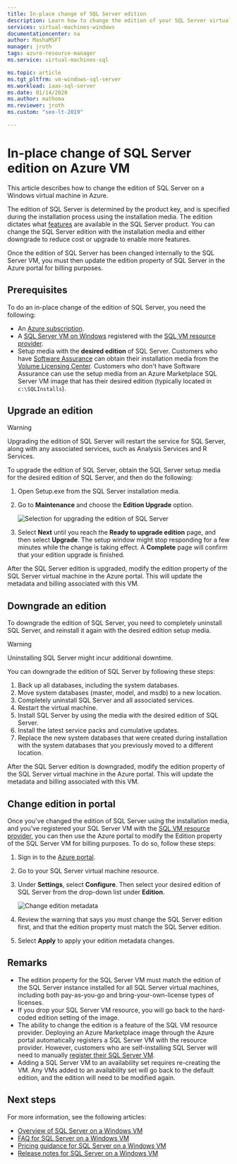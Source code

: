 ```yaml
---
title: In-place change of SQL Server edition
description: Learn how to change the edition of your SQL Server virtual machine in Azure. 
services: virtual-machines-windows
documentationcenter: na
author: MashaMSFT
manager: jroth
tags: azure-resource-manager
ms.service: virtual-machines-sql

ms.topic: article
ms.tgt_pltfrm: vm-windows-sql-server
ms.workload: iaas-sql-server
ms.date: 01/14/2020
ms.author: mathoma
ms.reviewer: jroth
ms.custom: "seo-lt-2019"

---
```

# In-place change of SQL Server edition on Azure VM

This article describes how to change the edition of SQL Server on a Windows virtual machine in Azure. 

The edition of SQL Server is determined by the product key, and is specified during the installation process using the installation media. The edition dictates what [features](/sql/sql-server/editions-and-components-of-sql-server-2017) are available in the SQL Server product. You can change the SQL Server edition with the installation media and either downgrade to reduce cost or upgrade to enable more features.

Once the edition of SQL Server has been changed internally to the SQL Server VM, you must then update the edition property of SQL Server in the Azure portal for billing purposes. 

## Prerequisites

To do an in-place change of the edition of SQL Server, you need the following: 

- An [Azure subscription](https://azure.microsoft.com/free/).
- A [SQL Server VM on Windows](https://docs.microsoft.com/azure/virtual-machines/windows/sql/virtual-machines-windows-portal-sql-server-provision) registered with the [SQL VM resource provider](virtual-machines-windows-sql-register-with-resource-provider.md).
- Setup media with the **desired edition** of SQL Server. Customers who have [Software Assurance](https://www.microsoft.com/licensing/licensing-programs/software-assurance-default) can obtain their installation media from the [Volume Licensing Center](https://www.microsoft.com/Licensing/servicecenter/default.aspx). Customers who don't have Software Assurance can use the setup media from an Azure Marketplace SQL Server VM image that has their desired edition (typically located in `c:\SQLInstalls`). 


## Upgrade an edition

> [!WARNING]
> Upgrading the edition of SQL Server will restart the service for SQL Server, along with any associated services, such as Analysis Services and R Services. 

To upgrade the edition of SQL Server, obtain the SQL Server setup media for the desired edition of SQL Server, and then do the following:

1. Open Setup.exe from the SQL Server installation media. 
1. Go to **Maintenance** and choose the **Edition Upgrade** option. 

   ![Selection for upgrading the edition of SQL Server](media/virtual-machines-windows-sql-change-edition/edition-upgrade.png)

1. Select **Next** until you reach the **Ready to upgrade edition** page, and then select **Upgrade**. The setup window might stop responding for a few minutes while the change is taking effect. A **Complete** page will confirm that your edition upgrade is finished. 

After the SQL Server edition is upgraded, modify the edition property of the SQL Server virtual machine in the Azure portal. This will update the metadata and billing associated with this VM.

## Downgrade an edition

To downgrade the edition of SQL Server, you need to completely uninstall SQL Server, and reinstall it again with the desired edition setup media. 

> [!WARNING]
> Uninstalling SQL Server might incur additional downtime. 

You can downgrade the edition of SQL Server by following these steps:

1. Back up all databases, including the system databases. 
1. Move system databases (master, model, and msdb) to a new location. 
1. Completely uninstall SQL Server and all associated services. 
1. Restart the virtual machine. 
1. Install SQL Server by using the media with the desired edition of SQL Server.
1. Install the latest service packs and cumulative updates.  
1. Replace the new system databases that were created during installation with the system databases that you previously moved to a different location. 

After the SQL Server edition is downgraded, modify the edition property of the SQL Server virtual machine in the Azure portal. This will update the metadata and billing associated with this VM.

## Change edition in portal 

Once you've changed the edition of SQL Server using the installation media, and you've registered your SQL Server VM with the [SQL VM resource provider](virtual-machines-windows-sql-register-with-resource-provider.md), you can then use the Azure portal to modify the Edition property of the SQL Server VM for billing purposes. To do so, follow these steps: 

1. Sign in to the [Azure portal](https://portal.azure.com). 
1. Go to your SQL Server virtual machine resource. 
1. Under **Settings**, select **Configure**. Then select your desired edition of SQL Server from the drop-down list under **Edition**. 

   ![Change edition metadata](media/virtual-machines-windows-sql-change-edition/edition-change-in-portal.png)

1. Review the warning that says you must change the SQL Server edition first, and that the edition property must match the SQL Server edition. 
1. Select **Apply** to apply your edition metadata changes. 


## Remarks

- The edition property for the SQL Server VM must match the edition of the SQL Server instance installed for all SQL Server virtual machines, including both pay-as-you-go and bring-your-own-license types of licenses.
- If you drop your SQL Server VM resource, you will go back to the hard-coded edition setting of the image.
- The ability to change the edition is a feature of the SQL VM resource provider. Deploying an Azure Marketplace image through the Azure portal automatically registers a SQL Server VM with the resource provider. However, customers who are self-installing SQL Server will need to manually [register their SQL Server VM](virtual-machines-windows-sql-register-with-resource-provider.md).
- Adding a SQL Server VM to an availability set requires re-creating the VM. Any VMs added to an availability set will go back to the default edition, and the edition will need to be modified again.

## Next steps

For more information, see the following articles: 

* [Overview of SQL Server on a Windows VM](virtual-machines-windows-sql-server-iaas-overview.md)
* [FAQ for SQL Server on a Windows VM](virtual-machines-windows-sql-server-iaas-faq.md)
* [Pricing guidance for SQL Server on a Windows VM](virtual-machines-windows-sql-server-pricing-guidance.md)
* [Release notes for SQL Server on a Windows VM](virtual-machines-windows-sql-server-iaas-release-notes.md)


